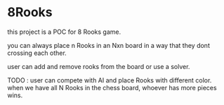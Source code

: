 # 8Rooks

this project is a POC for 8 Rooks game.


you can always place n Rooks in an Nxn board in a way that they dont crossing each other.

user can add and remove rooks from the board or use a solver.

TODO :
user can compete with AI and place Rooks with different color.
when we have all N Rooks in the chess board, whoever has more pieces wins.
